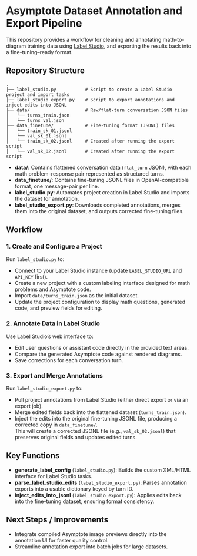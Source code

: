 # Asymptote Dataset Annotation and Export Pipeline

This repository provides a workflow for cleaning and annotating math-to-diagram training data using [Label Studio](https://labelstud.io/), and exporting the results back into a fine-tuning–ready format.

## Repository Structure

```
.
├── label_studio.py           # Script to create a Label Studio project and import tasks
├── label_studio_export.py    # Script to export annotations and inject edits into JSONL
├── data/                     # Raw/flat-turn conversation JSON files
│   └── turns_train.json
│   └── turns_val.json
├── data_finetune/            # Fine-tuning format (JSONL) files
│   └── train_sk_01.jsonl
│   └── val_sk_01.jsonl
│   └── train_sk_02.jsonl     # Created after running the export script
│   └── val_sk_02.jsonl       # Created after running the export script
```

- **data/**: Contains flattened conversation data (`flat_turn` JSON), with each math problem–response pair represented as structured turns.  
- **data_finetune/**: Contains fine-tuning JSONL files in OpenAI-compatible format, one message-pair per line.  
- **label_studio.py**: Automates project creation in Label Studio and imports the dataset for annotation.  
- **label_studio_export.py**: Downloads completed annotations, merges them into the original dataset, and outputs corrected fine-tuning files.  

## Workflow

### 1. Create and Configure a Project
Run `label_studio.py` to:
- Connect to your Label Studio instance (update `LABEL_STUDIO_URL` and `API_KEY` first).  
- Create a new project with a custom labeling interface designed for math problems and Asymptote code.  
- Import `data/turns_train.json` as the initial dataset.  
- Update the project configuration to display math questions, generated code, and preview fields for editing.  

### 2. Annotate Data in Label Studio
Use Label Studio’s web interface to:
- Edit user questions or assistant code directly in the provided text areas.  
- Compare the generated Asymptote code against rendered diagrams.  
- Save corrections for each conversation turn.  

### 3. Export and Merge Annotations
Run `label_studio_export.py` to:
- Pull project annotations from Label Studio (either direct export or via an export job).  
- Merge edited fields back into the flattened dataset (`turns_train.json`).  
- Inject the edits into the original fine-tuning JSONL file, producing a corrected copy in `data_finetune/`.  
This will create a corrected JSONL file (e.g., `val_sk_02.jsonl`) that preserves original fields and updates edited turns.

## Key Functions

- **generate_label_config** (`label_studio.py`): Builds the custom XML/HTML interface for Label Studio tasks.  
- **parse_label_studio_edits** (`label_studio_export.py`): Parses annotation exports into a usable dictionary keyed by turn ID.  
- **inject_edits_into_jsonl** (`label_studio_export.py`): Applies edits back into the fine-tuning dataset, ensuring format consistency.  

## Next Steps / Improvements
- Integrate compiled Asymptote image previews directly into the annotation UI for faster quality control.
- Streamline annotation export into batch jobs for large datasets.  
